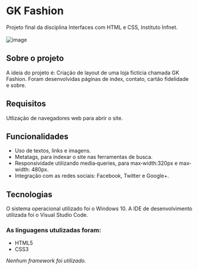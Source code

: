 # GK Fashion
Projeto final da disciplina Interfaces com HTML e CSS, Instituto Infnet.
<br><br>
![image](https://user-images.githubusercontent.com/87051404/203859657-d967c9b7-5a9c-44ec-a3e3-9a514747e981.png)
## Sobre o projeto
A ideia do projeto é: Criação de layout de uma loja fictícia chamada GK Fashion. Foram desenvolvidas páginas de index, contato, cartão fidelidade e sobre.
## Requisitos
Utlização de navegadores web para abrir o site.
## Funcionalidades
- Uso de textos, links e imagens.
- Metatags, para indexar o site nas ferramentas de busca.
- Responsividade utilizando media‐queries, para max‐width:320px e max‐width: 480px.
- Integração com as redes sociais: Facebook, Twitter e Google+.
## Tecnologias
O sistema operacional utilizado foi o Windows 10. A IDE de desenvolvimento utilizada foi o Visual Studio Code.
### As linguagens utulizadas foram:
- HTML5
- CSS3

*Nenhum framework foi utilizado.*
